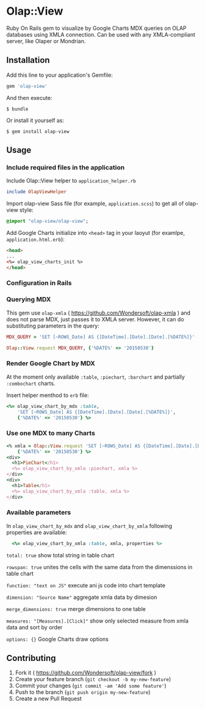 # Olap::View

Ruby On Rails gem to visualize by Google Charts MDX queries on OLAP databases using XMLA connection. Can be used with any XMLA-compliant server, like Olaper or Mondrian.

## Installation

Add this line to your application's Gemfile:

```ruby
gem 'olap-view'
```

And then execute:

    $ bundle

Or install it yourself as:

    $ gem install olap-view

## Usage
### Include required files in the application

Include Olap::View helper to `application_helper.rb`

```ruby
include OlapViewHelper
```

Import olap-view Sass file (for example, `application.scss`) to get all of olap-view style:

```sass
@import "olap-view/olap-view";
```

Add Google Charts initialize into `<head>` tag in your laoyut (for examlpe, `application.html.erb`):
 
```html
<head>
...
<%= olap_view_charts_init %>
</head>
```

### Configuration in Rails

### Querying MDX
This gem use `olap-xmla` ( https://github.com/Wondersoft/olap-xmla ) and does not parse MDX, just passes it to XMLA server.
However, it can do substituting parameters in the query:

```ruby
MDX_QUERY = 'SET [~ROWS_Date] AS {[DateTime].[Date].[Date].[%DATE%]}'

Olap::View.request MDX_QUERY, {'%DATE%' => '20150530'}
```

### Render Google Chart by MDX
At the moment only available `:table`, `:piechart`, `:barchart` and partially `:combochart` charts.

Insert helper menthod to `erb` file: 
```ruby
<%= olap_view_chart_by_mdx :table, 
    'SET [~ROWS_Date] AS {[DateTime].[Date].[Date].[%DATE%]}', 
    {'%DATE%' => '20150530'} %>
```

### Use one MDX to many Charts

```ruby
<% xmla = Olap::View.request 'SET [~ROWS_Date] AS {[DateTime].[Date].[Date].[%DATE%]}', 
    {'%DATE%' => '20150530'} %>
<div>
  <h1>PieChart</h1> 
  <%= olap_view_chart_by_xmla :piechart, xmla %>
</div>
<div>
  <h1>Table</h1>
  <%= olap_view_chart_by_xmla :table, xmla %>
</div>
```

### Available parameters
In `olap_view_chart_by_mdx` and `olap_view_chart_by_xmla` following properties are available:

```ruby
  <%= olap_view_chart_by_xmla :table, xmla, properties %> 
```

`total: true` show total string in table chart

`rowspan: true` unites the cells with the same data from the dimenssions in table chart

`function: "text on JS"` execute ani js code into chart template

`dimension: "Source Name"` aggregate xmla data by dimesion

`merge_dimensions: true` merge dimensions to one table
 
`measures: "[Measures].[Click]"` show only selected measure from xmla data and sort by order
 
`options: {}` Google Charts draw options




## Contributing

1. Fork it ( https://github.com/Wondersoft/olap-view/fork )
2. Create your feature branch (`git checkout -b my-new-feature`)
3. Commit your changes (`git commit -am 'Add some feature'`)
4. Push to the branch (`git push origin my-new-feature`)
5. Create a new Pull Request
